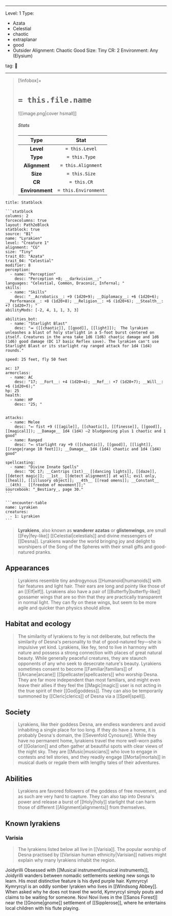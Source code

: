 
---



Level: 1
Type:
- Azata
- Celestial
- chaotic
- extraplanar
- good
- Outsider
Alignment: Chaotic Good
Size: Tiny
CR: 2
Environment: Any (Elysium)



tag: 👹

---


> [!infobox]+
> #  `= this.file.name`
> ![[image.png|cover hsmall]]
> ##### Stats
> Type | Stat |
> :---:|:---:|
> **Level** | `= this.Level` |
> **Type** | `= this.Type` |
> **Alignment** | `= this.Alignment` |
> **Size** | `= this.Size` |
> **CR** | `= this.CR` |
> **Environment** | `= this.Environment` |




````ad-info
title: Statblock

```statblock
columns: 2
forcecolumns: true
layout: Path2eBlock
statblock: true
source: "B1"
name: "Lyrakien"
level: "Creature 1"
alignment: "CG"
size: "Tiny"
trait_03: "Azata"
trait_04: "Celestial"
modifier: 8
perception:
  - name: "Perception"
    desc: "Perception +8; __darkvision__;"
languages: "Celestial, Common, Draconic, Infernal; "
skills:
  - name: "Skills"
    desc: "__Acrobatics__: +9 (1d20+9); __Diplomacy__: +6 (1d20+6); __Performance__: +8 (1d20+8); __Religion__: +6 (1d20+6); __Stealth__: +7 (1d20+7); "
abilityMods: [-2, 4, 1, 1, 3, 3]

abilities_bot:
  - name: "Starlight Blast"
    desc: "⬺ ([[chaotic]], [[good]], [[light]]);  The lyrakien unleashes a blast of holy starlight in a 5-foot burst centered on itself. Creatures in the area take 1d6 (1d6) chaotic damage and 1d6 (1d6) good damage (DC 17 basic Reflex save). The lyrakien can't use Starlight Blast or its starlight ray ranged attack for 1d4 (1d4) rounds."

speed: 25 feet, fly 50 feet

ac: 17
armorclass:
  - name: AC
    desc: "17; __Fort__: +4 (1d20+4); __Ref__: +7 (1d20+7); __Will__: +6 (1d20+6);"
hp: 25
health:
  - name: HP
    desc: "25; "


attacks:
  - name: Melee
    desc: "⬻ fist +9 ([[agile]], [[chaotic]], [[finesse]], [[good]], [[magical]]); __Damage__ 1d4 (1d4) –2 bludgeoning plus 1 chaotic and 1 good"
  - name: Ranged
    desc: "⬻ starlight ray +9 ([[chaotic]], [[good]], [[light]], [[range|range 10 feet]]); __Damage__ 1d4 (1d4) chaotic and 1d4 (1d4) good"

spellcasting:
  - name: "Divine Innate Spells"
    desc: "DC 17; __Cantrips (1st)__ [[dancing lights]], [[daze]], [[detect magic]]; __1st__ [[detect alignment]] at will; evil only, [[heal]], [[illusory object]]; __4th__ [[read omens]]; __Constant__ __(4th)__ [[freedom of movement]];"
sourcebook: "_Bestiary_, page 30."
```

```encounter-table
name: Lyrakien
creatures:
  - 1: Lyrakien
```

````



> **Lyrakiens**, also known as **wanderer azatas** or **glistenwings**, are small [[Fey|fey-like]] [[Celestial|celestials]] and divine messengers of [[Desna]]. Lyrakiens wander the world bringing joy and delight to worshipers of the Song of the Spheres with their small gifts and good-natured pranks.



## Appearances

> Lyrakiens resemble tiny androgynous [[Humanoid|humanoids]] with fair features and light hair. Their ears are long and pointy like those of an [[Elf|elf]]. Lyrakiens also have a pair of [[Butterfly|butterfly-like]] gossamer wings that are so thin that they are practically transparent in normal light. They can fly on these wings, but seem to be more agile and quicker than physics should allow.


## Habitat and ecology

> The similarity of lyrakiens to fey is not deliberate, but reflects the similarity of Desna's personality to that of good-natured fey—she is impulsive yet kind. Lyrakiens, like fey, tend to live in harmony with nature and possess a strong connection with places of great natural beauty. While generally peaceful creatures, they are staunch opponents of any who seek to desecrate nature's beauty.
> Lyrakiens sometimes consent to become [[Familiar|familiars]] of [[Arcane|arcane]] [[Spellcaster|spellcasters]] who worship Desna. They are far more independent than most familiars, and might even leave their allies if they feel the [[Magic|magic]] user is not acting in the true spirit of their [[God|goddess]]. They can also be temporarily summoned by [[Cleric|clerics]] of Desna via a [[Spell|spell]].


## Society

> Lyrakiens, like their goddess Desna, are endless wanderers and avoid inhabiting a single place for too long. If they do have a home, it is probably Desna's domain, the [[Sevenfold Cynosure]]. While they have no permanent home, lyrakiens travel the more well-worn paths of [[Golarion]] and often gather at beautiful spots with clear views of the night sky.
> They are [[Music|musicians]] who love to engage in contests and tell stories, and they readily engage [[Mortal|mortals]] in musical duels or regale them with lengthy tales of their adventures.


## Abilities

> Lyrakiens are favored followers of the goddess of free movement, and as such are very hard to capture. They can also tap into Desna's power and release a burst of [[Holy|holy]] starlight that can harm those of different [[Alignment|alignments]] from themselves.


## Known lyrakiens


### Varisia

> The lyrakiens listed below all live in [[Varisia]]. The popular worship of Desna practised by [[Varisian human ethnicity|Varisian]] natives might explain why many lyrakiens inhabit the region.

Joidyrilli
Obsessed with [[Musical instrument|musical instruments]], Joidyrilli wanders between nomadic settlements seeking new songs to learn. His most distinctive feature is his dyed purple hair.
Kymryrcyl
Kymryrcyl is an oddly somber lyrakien who lives in [[Windsong Abbey]]. When asked why he does not travel the world, Kymryrcyl simply pouts and claims to be waiting for someone.
Novi
Novi lives in the [[Sanos Forest]] near the [[Gnome|gnome]] settlement of [[Sipplerose]], where he entertains local children with his flute playing.









